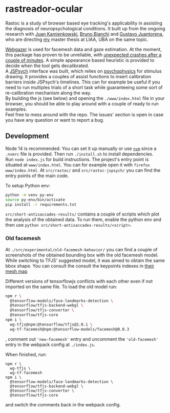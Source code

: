 # rastreador-ocular

Rastoc is a study of browser based eye tracking's applicability in assisting the
diagnosis of neuropsychological conditions.
It built up from the ongoing research with
[Juan Kamienkowski](https://liaa.dc.uba.ar/juan-kamienkowski/),
[Bruno Bianchi](https://liaa.dc.uba.ar/bruno-bianchi-en/) and
[Gustavo Juantorena](https://liaa.dc.uba.ar/gustavo-juantorena-en/), who are
directing [my](https://liaa.dc.uba.ar/francisco-figari-en/) master thesis at
LIAA, UBA on the same topic.

[Webgazer](https://webgazer.cs.brown.edu/) is used for facemesh data and gaze
estimation.
At the moment, this package has proven to be unreliable, with [unexpected
crashes after a couple of minutes](
https://github.com/jspsych/jsPsych/discussions/2490).
A simple appearance based heuristic is provided to decide when the tool gets
decalibrated.  
A [JSPsych](https://www.jspsych.org/7.1/) interface was built, which relies on
[psychophysics](https://jspsychophysics.hes.kyushu-u.ac.jp/) for stimulus
drawing.
It provides a couples of assist functions to insert calibration barriers inside
JSPsych's timelines.
This can for example be useful if you need to run multiples trials of a short
task while guaranteeing some sort of re-calibration mechanism along the way.  
By building the js (see below) and opening the `./www/index.html` file in your
browser, you should be able to play around with a couple of ready to run
examples.  
Feel free to mess around with the repo.
The issues' section is open in case you have any question or want to report a
bug.

## Development

Node 14 is recommended.
You can set it up manually or use [`nvm`](https://github.com/nvm-sh/nvm) since a
`.nvmrc` file is provided.
Then run `./install.sh` to install dependencies.  
Run `node index.js` for build instructions.
The project's entry point is situated at `www/index.html`.
You can for example open it with `firefox www/index.html`.
At `src/rastoc/` and `src/rastoc-jspsych/` you can find the entry points of the
main code.

To setup Python env:
```sh
python -m venv py-env
source py-env/bin/activate
pip install -r requirements.txt
```  
`src/short-antisaccades-results/` contains a couple of scripts which plot the
analysis of the obtained data.
To run them, enable the python env and then use
`python src/short-antisaccades-results/<script>`.

### Old facemesh

At `./src/experimental/old-facemesh-behavior/` you can find a couple of
screenshots of the obtained bounding box with the old facemesh model.
While switching to TFJS' suggested model, it was aimed to obtain the same bbox
shape.
You can consult the consult the keypoints indexes in [their mesh map](
https://github.com/tensorflow/tfjs-models/blob/118d4727197d4a21e2d4691e134a7bc30d90deee/face-landmarks-detection/mesh_map.jpg
)

Different versions of tensorflowjs conflicts with each other even if not
imported on the same file.
To load the old model run:
```bash
npm r \
  @tensorflow-models/face-landmarks-detection \
  @tensorflow/tfjs-backend-webgl \
  @tensorflow/tfjs-converter \
  @tensorflow/tfjs-core
npm i \
  wg-tfjs@npm:@tensorflow/tfjs@2.0.1 \
  wg-tf-facemesh@npm:@tensorflow-models/facemesh@0.0.3
```
, comment out `'new-facemesh'` entry and uncomment the `'old-facemesh'` entry in
the webpack config at `./index.js`.

When finished, run:
```
npm r \
  wg-tfjs \
  wg-tf-facemesh
npm i \
  @tensorflow-models/face-landmarks-detection \
  @tensorflow/tfjs-backend-webgl \
  @tensorflow/tfjs-converter \
  @tensorflow/tfjs-core
```
and switch the comments back in the webpack config.
